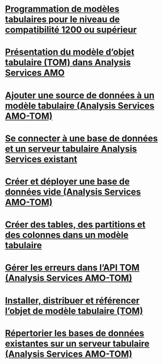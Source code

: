 # [Programmation de modèles tabulaires pour le niveau de compatibilité 1200 ou supérieur](tabular-model-programming-for-compatibility-level-1200.md)

# [Présentation du modèle d’objet tabulaire (TOM) dans Analysis Services AMO](introduction-to-the-tabular-object-model-tom-in-analysis-services-amo.md)
# [Ajouter une source de données à un modèle tabulaire (Analysis Services AMO-TOM)](add-a-data-source-to-tabular-model-analysis-services-amo-tom.md)
# [Se connecter à une base de données et un serveur tabulaire Analysis Services existant](connect-to-existing-analysis-services-tabular-server-and-database.md)
# [Créer et déployer une base de données vide (Analysis Services AMO-TOM)](create-and-deploy-an-empty-database-analysis-services-amo-tom.md)
# [Créer des tables, des partitions et des colonnes dans un modèle tabulaire](create-tables-partitions-and-columns-in-a-tabular-model.md)
# [Gérer les erreurs dans l’API TOM (Analysis Services AMO-TOM)](handling-errors-in-the-tom-api-analysis-services-amo-tom.md)
# [Installer, distribuer et référencer l’objet de modèle tabulaire (TOM)](install-distribute-and-reference-the-tabular-object-model.md)
# [Répertorier les bases de données existantes sur un serveur tabulaire (Analysis Services AMO-TOM)](list-existing-databases-on-a-tabular-server-analysis-services-amo-tom.md)
